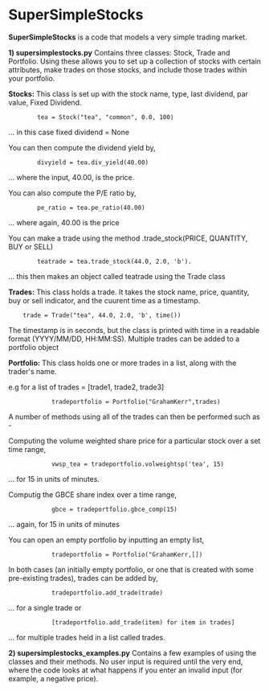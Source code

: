 # SuperSimpleStocks

<b>SuperSimpleStocks</b> is a code that models a very simple trading market. 

<b>1) supersimplestocks.py</b> 
Contains three classes: Stock, Trade and Portfolio. Using these allows you to set up a collection of stocks with certain attributes, make trades on those stocks, and include those trades within your portfolio.

<b>Stocks:</b> 
This class is set up with the stock name, type, last dividend, par value, Fixed Dividend.

            tea = Stock("tea", "common", 0.0, 100) 
... in this case fixed dividend = None

You can then compute the dividend yield by,

            divyield = tea.div_yield(40.00) 
... where the input, 40.00, is the price.

You can also compute the P/E ratio by,

            pe_ratio = tea.pe_ratio(40.00) 
... where again, 40.00 is the price

You can make a trade using the method .trade_stock(PRICE, QUANTITY, BUY or SELL)

            teatrade = tea.trade_stock(44.0, 2.0, 'b').
... this then makes an object called teatrade using the Trade class

<b>Trades:</b> 
This class holds a trade. It takes the stock name, price, quantity, buy or sell indicator, and the cuurent time as a timestamp.

        trade = Trade("tea", 44.0, 2.0, 'b', time()) 
The timestamp is in seconds, but the class is printed with time in a readable format (YYYY/MM/DD, HH:MM:SS). Multiple trades can be added to a portfolio object
        
<b>Portfolio:</b> 
This class holds one or more trades in a list, along with the trader's name.
           
e.g for a list of trades = [trade1, trade2, trade3]

                tradeportfolio = Portfolio("GrahamKerr",trades)
A number of methods using all of the trades can then be performed such as -

Computing the volume weighted share price for a particular stock over a set time range,

                vwsp_tea = tradeportfolio.volweightsp('tea', 15) 
... for 15 in units of minutes. 

Computig the GBCE share index over a time range,

                gbce = tradeportfolio.gbce_comp(15) 
... again, for 15 in units of minutes
            
You can open an empty portfolio by inputting an empty list,

                tradeportfolio = Portfolio("GrahamKerr,[])
                
In both cases (an initially empty portfolio, or one that is created with some pre-existing trades), trades can be added by,

                tradeportfolio.add_trade(trade) 
... for a single trade or

                [tradeportfolio.add_trade(item) for item in trades] 
... for multiple trades held in a list called trades.
             

<b>2) supersimplestocks_examples.py</b> 
Contains a few examples of using the classes and their methods. 
No user input is required until the very end, where the code looks at what happens if you enter an invalid input (for example, a negative price).
        

